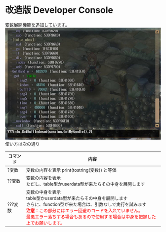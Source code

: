 ﻿# 改造版 Developer Console
変数展開機能を追加しています。  
![変数展開をしている所](https://github.com/Toukibi/ToSAddon/blob/ForImage/Do-It-Yourself/LuaOnly/alter_DeveloperConsole/img/main.jpg?raw=true)
使い方は次の通り

|コマンド|内容|
|---|---|
|?変数|変数の内容を表示 print(tostring(変数)) と等価|
|??変数|変数の内容を表示<br>ただし、table型かuserdata型が来たらその中身を展開します|
|???変数|変数の中身を表示<br>table型かuserdata型が来たらその中身を展開します<br>さらに、function型が来た場合は、引数なしで実行を試みます<br><span style="color:red">**注意**：この部分にはエラー回避のコードを入れていません。<br>最悪エラー落ちする場合もあるので使用する場合は中身を把握した上でお願いします。</span>|